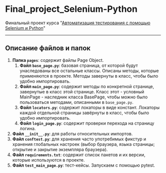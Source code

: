 # Final_project_Selenium-Python
Финальный проект курса "[Автоматизация тестирования с помощью Selenium и Python](https://stepik.org/course/575)"
____

## Описание файлов и папок

1. **Папка `pages`**: содержит файлы Page Object.
    1. **Файл `base_page.py`**: базовая страница, от которой будут унаследованы все остальные классы. Описаны методы, которые применяются в проекте. Методы завернуты в класс, чтобы было удобно импортировать.
    2. **Файл `main_page.py`**: содержит методы по конкретной странице, завернутые в класс этой странице. Класс этот - условный MainPage - наследник класса BasePage, чтобы можно было пользоваться методами, описанными в `base_page.py`.
    3. **Файл `locators.py`**: содержит локаторы в виде констант. Локаторы каждой отдельной страницы завёрнуты в класс, чтобы было удобно импортировать.
    4. **Файл `login_page.py`**: содержит проверки перехода на страницу логина.
2. **Файл `__init__.py`**: для работы относительных импортов.
3. **Файл `conftest.py`**: для хранения часто употребимых фикстур и хранения глобальных настроек (выбор браузера, языка страницы; открытие и закрытие экземпляра браузера).
4. **Файл `requirements.txt`**: содержит список пакетов и их версии, которые используются в проекте.
5. **Файл `test_main_page.py`**: тест-кейсы. Запускаем с помощью pytest.